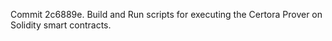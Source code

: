 Commit 2c6889e.                    Build and Run scripts for executing the Certora Prover on Solidity smart contracts.